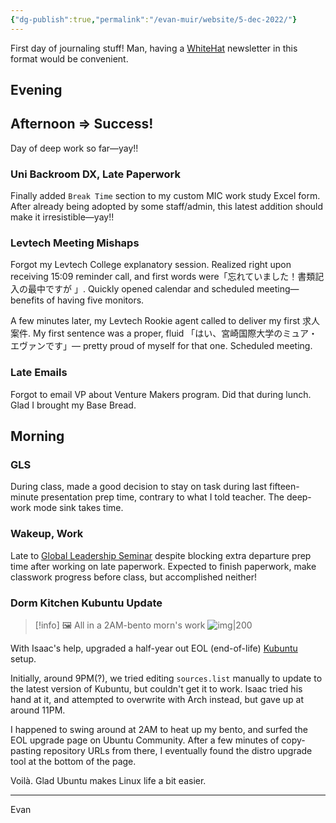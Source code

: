 ```yaml
---
{"dg-publish":true,"permalink":"/evan-muir/website/5-dec-2022/"}
---
```


First day of journaling stuff!
Man, having a [WhiteHat](MIC/WhiteHat%20ICT/WhiteHat%20ICT.md) newsletter in this format would be convenient.

## Evening

## Afternoon  ⇒ Success!
Day of deep work so far—yay!!

### Uni Backroom DX, Late Paperwork
Finally added `Break Time` section to my custom MIC work study Excel form. After already being adopted by some staff/admin, this latest addition should make it irresistible—yay!!

### Levtech Meeting Mishaps
Forgot my Levtech College explanatory session. Realized right upon receiving 15:09 reminder call, and first words were「忘れていました！書類記入の最中ですが 」. Quickly opened calendar and scheduled meeting—benefits of having five monitors.

A few minutes later, my Levtech Rookie agent called to deliver my first 求人案件. My first sentence was a proper, fluid 「はい、宮崎国際大学のミュア・エヴァンです」— pretty proud of myself for that one. Scheduled meeting.

### Late Emails
Forgot to email VP about Venture Makers program. Did that during lunch. Glad I brought my Base Bread.

## Morning

### GLS
During class, made a good decision to stay on task during last fifteen-minute presentation prep time, contrary to what I told teacher. The deep-work mode sink takes time.  

### Wakeup, Work
Late to [Global Leadership Seminar](MIC/三年/後期/IDS312-1%20Global%20Leadership%20Seminar/IDS312-1%20Global%20Leadership%20Seminar.md) despite blocking extra departure prep time after working on late paperwork. Expected to finish paperwork, make classwork progress before class, but accomplished neither!

### Dorm Kitchen Kubuntu Update

> [!info] 🖼️ All in a 2AM-bento morn's work
> ![img|200](https://lh3.googleusercontent.com/a5s3MEMZTbXr6zEWu3PKubD4drJovfawl3G6RbgMPurpKD0yM8Mug3ksmuhcNVOufuDkGoOVd-3mDKOZCxpHT1zSQNDi1mtnUC_7ARYpDftrxH5PZL4gsjXlqU24Imx-g66JY3H9S4da6sLuqZ7L3K2UEefWj-kIAUmn4tfLxhQcrwt2UTB7LixVUEHKTeYYgQjtrnJv5KKc8I6N8yTgbHm0PLASSFh1BPDq8bEk1Ix0ifNNX31hZP24PePRKah763AKEBL761FJcPnGGg_Y6yjePQm0cJAIFHNeuN0-_wNg9x0bfEWnAhyDK4e-Kfhkhr_WSR90MMsWv3ZjdTsmANdThUkX8LChQq8yxOK4uChls4ORpSZuEksQLXl6reEx-jqrnj1C16QriCzFjCx7O2cEQZ_ifHm_u0uMFjd2BO2HBAO-dhJjwKafSB9wmtNoBxHG5VxqkctblpywIxC1fKouqsXZhzs9AfQbvZizu6lShGy6uskZmvNlZoVZEXoYatDiW_ut6uVaocN0FuHLMvD7-zZC_jS_7U8WBWiaQtk6hR8v_W6931Rfa8Rat3VyWMbFMm195VMOwZJbhKFLHSzsfOf5SqRKVYjBAI1BzBtrYcUn7Aa08jF3uuU3rESSNd3irtRHGgI_L0wOe0UMt7IFryO3-YFkc1EoJpBfsPcjKJOynEBzDxUaoimYkaJDxqOIejNuWVc35-RT_ajIvTFVIU1_i3a7CIz1RThZSUDv7irkByROJDcLbc8-v2ftjkErNrMVMqUqb4wmP7c-qwF1hyeQSt8p1w_G3D1lOIDpXHHaI6dWvkJKxOK_hPw5DOt34282sr-wnepuN6EOX_w2_WKFV8oNyqVQm2phiLsiB-jYf2Y5prOxZy0KFhOQycAiP9k2SzMnIRnRso0j_eErYwT47C_iJGCcKc2c5JZw3A=w543-h964-no?authuser=0)

With Isaac's help, upgraded a half-year out EOL (end-of-life) [Kubuntu](Kubuntu.md) setup.

Initially, around 9PM(?), we tried editing `sources.list` manually to update to the latest version of Kubuntu, but couldn't get it to work. Isaac tried his hand at it, and attempted to overwrite with Arch instead, but gave up at around 11PM.

I happened to swing around at 2AM to heat up my bento, and surfed the EOL upgrade page on Ubuntu Community. After a few minutes of copy-pasting repository URLs from there, I eventually found the distro upgrade tool at the bottom of the page.

Voilà. Glad Ubuntu makes Linux life a bit easier.

---

Evan